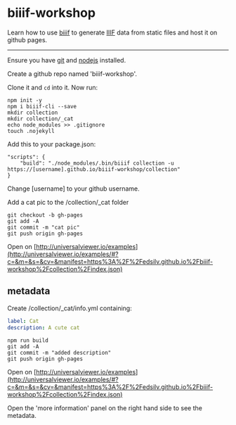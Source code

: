 # biiif-workshop

Learn how to use [biiif](https://github.com/edsilv/biiif) to generate [IIIF](http://iiif.io) data from static files and host it on github pages.

---

Ensure you have [git](https://git-scm.com/) and [nodejs](https://nodejs.org/en/) installed.

Create a github repo named 'biiif-workshop'.

Clone it and `cd` into it. Now run:

    npm init -y
    npm i biiif-cli --save
    mkdir collection
    mkdir collection/_cat
    echo node_modules >> .gitignore
    touch .nojekyll

Add this to your package.json:

```
"scripts": {
    "build": "./node_modules/.bin/biiif collection -u https://[username].github.io/biiif-workshop/collection"
}
```

Change [username] to your github username.

Add a cat pic to the /collection/_cat folder

    git checkout -b gh-pages
    git add -A
    git commit -m "cat pic"
    git push origin gh-pages

Open on [http://universalviewer.io/examples](http://universalviewer.io/examples/#?c=&m=&s=&cv=&manifest=https%3A%2F%2Fedsilv.github.io%2Fbiiif-workshop%2Fcollection%2Findex.json)

## metadata

Create /collection/_cat/info.yml containing:

```yml
label: Cat
description: A cute cat
```

    npm run build
    git add -A
    git commit -m "added description"
    git push origin gh-pages

Open on [http://universalviewer.io/examples](http://universalviewer.io/examples/#?c=&m=&s=&cv=&manifest=https%3A%2F%2Fedsilv.github.io%2Fbiiif-workshop%2Fcollection%2Findex.json)

Open the 'more information' panel on the right hand side to see the metadata.